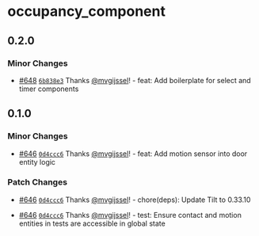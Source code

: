 # occupancy_component

## 0.2.0

### Minor Changes

- [#648](https://github.com/vgijssel/setup/pull/648) [`6b838e3`](https://github.com/vgijssel/setup/commit/6b838e3a3ea1d188afb5b27dba831c5e6d0d7059) Thanks [@mvgijssel](https://github.com/mvgijssel)! - feat: Add boilerplate for select and timer components

## 0.1.0

### Minor Changes

- [#646](https://github.com/vgijssel/setup/pull/646) [`0d4ccc6`](https://github.com/vgijssel/setup/commit/0d4ccc6a9be280f2c4319685b1c81535ef242169) Thanks [@mvgijssel](https://github.com/mvgijssel)! - feat: Add motion sensor into door entity logic

### Patch Changes

- [#646](https://github.com/vgijssel/setup/pull/646) [`0d4ccc6`](https://github.com/vgijssel/setup/commit/0d4ccc6a9be280f2c4319685b1c81535ef242169) Thanks [@mvgijssel](https://github.com/mvgijssel)! - chore(deps): Update Tilt to 0.33.10

- [#646](https://github.com/vgijssel/setup/pull/646) [`0d4ccc6`](https://github.com/vgijssel/setup/commit/0d4ccc6a9be280f2c4319685b1c81535ef242169) Thanks [@mvgijssel](https://github.com/mvgijssel)! - test: Ensure contact and motion entities in tests are accessible in global state
